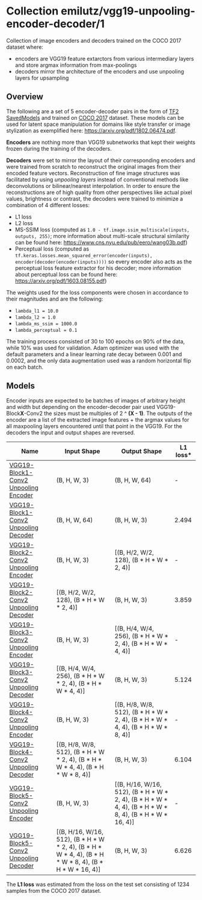 # Collection emilutz/vgg19-unpooling-encoder-decoder/1

Collection of image encoders and decoders trained on the COCO 2017 dataset where:

- encoders are VGG19 feature extarctors from various intermediary layers and store argmax information from max-poolings
- decoders mirror the architecture of the encoders and use unpooling layers for upsampling

<!-- license: MIT -->
<!-- dataset: COCO 2017 -->
<!-- module-type: image-feature-vector -->
<!-- network-architecture: VGG-style -->

## Overview

The following are a set of 5 encoder-decoder pairs in the form of [TF2 SavedModels](https://www.tensorflow.org/hub/tf2_saved_model) and trained on [COCO 2017](https://cocodataset.org/) dataset. These models can be used for latent space manipulation for domains like style transfer or image stylization as exemplified here: https://arxiv.org/pdf/1802.06474.pdf.

**Encoders** are nothing more than VGG19 subnetworks that kept their weights frozen during the training of the decoders. 

**Decoders** were set to mirror the layout of their corresponding encoders and were trained from scratch to reconstruct the original images from their encoded feature vectors. Reconstruction of fine image structures was facilitated by using *unpooling layers* instead of conventional methods like deconvolutions or bilinear/nearest interpolation. In order to ensure the reconstructions are of high quality from other perspectives like actual pixel values, brightness or contrast, the decoders were trained to minimize a combination of 4 different losses:
- L1 loss
- L2 loss
- MS-SSIM loss (computed as `1.0 - tf.image.ssim_multiscale(inputs, outputs, 255)`; more information about multi-scale structural similarity can be found here: https://www.cns.nyu.edu/pub/eero/wang03b.pdf)
- Perceptual loss (computed as `tf.keras.losses.mean_squared_error(encoder(inputs), encoder(decoder(encoder(inputs))))` so every encoder also acts as the perceptual loss feature extractor for his decoder; more information about perceptual loss can be found here: https://arxiv.org/pdf/1603.08155.pdf)

The weights used for the loss components were chosen in accordance to their magnitudes and are the following:
- `lambda_l1 = 10.0`
- `lambda_l2 = 1.0`
- `lambda_ms_ssim = 1000.0`
- `lambda_perceptual = 0.1`
  
The training process consisted of 30 to 100 epochs on 90% of the data, while 10% was used for validation. Adam optimizer was used with the default parameters and a linear learning rate decay between 0.001 and 0.0002, and the only data augmentation used was a random horizontal flip on each batch.

## Models

Encoder inputs are expected to be batches of images of arbitrary height and width but depending on the encoder-decoder pair used VGG19-Block**X**-Conv2 the sizes must be multiples of 2 ^ **(X - 1)**. The outputs of the encoder are a list of the extracted image features + the argmax values for all maxpooling layers encountered until that point in the VGG19. For the decoders the input and output shapes are reversed.

| Name | Input Shape | Output Shape | L1 loss* |
|--|--|--|--|
| [VGG19-Block1-Conv2 Unpooling Encoder](https://tfhub.dev/vgg19-with-unpooling/vgg19-block1-conv2/encoder/1) | (B, H, W, 3) | (B, H, W, 64) |   -   |
| [VGG19-Block1-Conv2 Unpooling Decoder](https://tfhub.dev/vgg19-with-unpooling/vgg19-block1-conv2/decoder/1)  | (B, H, W, 64) | (B, H, W, 3) | 2.494 |
| [VGG19-Block2-Conv2 Unpooling Encoder](https://tfhub.dev/vgg19-with-unpooling/vgg19-block2-conv2/encoder/1)  | (B, H, W, 3) | [(B, H/2, W/2, 128), (B * H * W * 2, 4)] |   -   |
| [VGG19-Block2-Conv2 Unpooling Decoder](https://tfhub.dev/vgg19-with-unpooling/vgg19-block2-conv2/decoder/1)  | [(B, H/2, W/2, 128), (B * H * W * 2, 4)] | (B, H, W, 3) | 3.859 |
| [VGG19-Block3-Conv2 Unpooling Encoder](https://tfhub.dev/vgg19-with-unpooling/vgg19-block3-conv2/encoder/1)  | (B, H, W, 3) | [(B, H/4, W/4, 256), (B * H * W * 2, 4), (B * H * W * 4, 4)] |   -   |
| [VGG19-Block3-Conv2 Unpooling Decoder](https://tfhub.dev/vgg19-with-unpooling/vgg19-block3-conv2/decoder/1)  | [(B, H/4, W/4, 256), (B * H * W * 2, 4), (B * H * W * 4, 4)] | (B, H, W, 3) | 5.124 |
| [VGG19-Block4-Conv2 Unpooling Encoder](https://tfhub.dev/vgg19-with-unpooling/vgg19-block4-conv2/encoder/1)  | (B, H, W, 3) | [(B, H/8, W/8, 512), (B * H * W * 2, 4), (B * H * W * 4, 4), (B * H * W * 8, 4)] |   -   |
| [VGG19-Block4-Conv2 Unpooling Decoder](https://tfhub.dev/vgg19-with-unpooling/vgg19-block4-conv2/decoder/1)  | [(B, H/8, W/8, 512), (B * H * W * 2, 4), (B * H * W * 4, 4), (B * H * W * 8, 4)] | (B, H, W, 3) | 6.104 |
| [VGG19-Block5-Conv2 Unpooling Encoder](https://tfhub.dev/vgg19-with-unpooling/vgg19-block5-conv2/encoder/1)  | (B, H, W, 3) | [(B, H/16, W/16, 512), (B * H * W * 2, 4), (B * H * W * 4, 4), (B * H * W * 8, 4), (B * H * W * 16, 4)] |   -   |
| [VGG19-Block5-Conv2 Unpooling Decoder](https://tfhub.dev/vgg19-with-unpooling/vgg19-block5-conv2/decoder/1)  | [(B, H/16, W/16, 512), (B * H * W * 2, 4), (B * H * W * 4, 4), (B * H * W * 8, 4), (B * H * W * 16, 4)] | (B, H, W, 3) | 6.626 |

The **L1 loss** was estimated from the loss on the test set consisting of 1234 samples from the COCO 2017 dataset.
